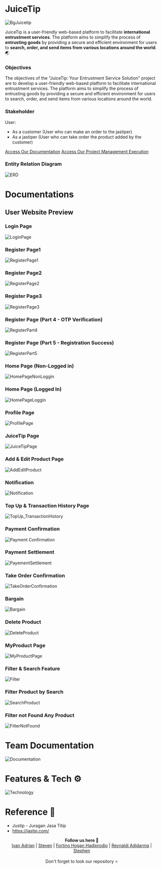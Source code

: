 # JuiceTip

![BgJuicetip](https://github.com/stevenaruu/JuiceTip-FE/assets/102864512/f661134a-7ae1-4b63-9020-7bfe0fba06c3)

JuiceTip is a user-friendly web-based platform to facilitate **international entrustment services**. The platform aims to simplify the process of **entrusting goods** by providing a secure and efficient environment for users to **search, order, and send items from various locations around the world**. 🌏

### Objectives
The objectives of the "JuiceTip: Your Entrustment Service Solution" project are to develop a user-friendly web-based platform to facilitate international entrustment services. The platform aims to simplify the process of entrusting goods by providing a secure and efficient environment for users to search, order, and send items from various locations around the world. 

### Stakeholder
User:
- As a customer (User who can make an order to the jastiper)
- As a jastiper (User who can take order the product added by the customer)

<a href="https://steady-tire-616.notion.site/JuiceTip-b1f4cafbab674b6cad294d3e6702ea87?pvs=4">Access Our Documentation</a>
<a href="https://trello.com/b/y6XH6H5f/juicetip">Access Our Project Management Execution</a>

### Entity Relation Diagram
![ERD](https://github.com/stevenaruu/JuiceTip-API/assets/102864512/63313145-d557-4ff4-905d-8d1084579978)

# Documentations
## User Website Preview
### Login Page
![LoginPage](https://github.com/stevenaruu/JuiceTip-API/assets/102864512/579d7acc-2ae6-4d0e-ad5e-cbc13fc209a0)
### Register Page1
![RegisterPage1](https://github.com/stevenaruu/JuiceTip-API/assets/102864512/be15ffe9-012f-4bf0-a0d5-dcd710c39478)
### Register Page2
![RegisterPage2](https://github.com/stevenaruu/JuiceTip-API/assets/102864512/310730ac-6a10-493d-afa7-83402c95a312)
### Register Page3
![RegisterPage3](https://github.com/stevenaruu/JuiceTip-API/assets/102864512/a0cf636c-2c43-4f07-b327-dc305c889222)
### Register Page (Part 4 - OTP Verification)
![RegisterPart4](https://github.com/stevenaruu/JuiceTip-API/assets/102864512/e37caa34-14c3-469f-897b-2ac8ed3984db)
### Register Page (Part 5 - Registration Success)
![RegisterPart5](https://github.com/stevenaruu/JuiceTip-API/assets/102864512/593c56f8-50f6-427f-8b4a-f0be4bacc491)
### Home Page (Non-Logged in)
![HomePageNonLoggin](https://github.com/stevenaruu/JuiceTip-API/assets/102864512/31288d6e-9242-4448-bed1-aadefcf40a9b)
### Home Page (Logged In)
![HomePageLoggin](https://github.com/stevenaruu/JuiceTip-API/assets/102864512/acc5ede3-7898-498d-b66e-9a6e3c2d4c89)
### Profile Page
![ProfilePage](https://github.com/stevenaruu/JuiceTip-API/assets/102864512/e8705d02-03f0-45c2-b336-2ccdab49ce76)
### JuiceTip Page
![JuiceTipPage](https://github.com/stevenaruu/JuiceTip-API/assets/102864512/9e364a05-9796-4da7-88c9-b566db789034)
### Add & Edit Product Page
![AddEditProduct](https://github.com/stevenaruu/JuiceTip-API/assets/102864512/05c147e5-6a97-45f0-b791-75f583bdae9b)
### Notification
![Notification](https://github.com/stevenaruu/JuiceTip-API/assets/102864512/66f24cb2-3a60-46a3-9d6c-cb615119fc01)
### Top Up & Transaction History Page
![TopUp_TransactionHistory](https://github.com/stevenaruu/JuiceTip-API/assets/102864512/ae925880-12bf-4f37-ac0d-9f5b7cc7876f)
### Payment Confirmation 
![Payment Confirmation](https://github.com/stevenaruu/JuiceTip-API/assets/102864512/631d5c79-726e-41f6-8eef-829efe3aef6b)
### Payment Settlement 
![PayementSettlement](https://github.com/stevenaruu/JuiceTip-API/assets/102864512/43cc51df-c3c6-47eb-984a-ae1de6f5f2ee)
### Take Order Confirmation 
![TakeOrderConfirmation](https://github.com/stevenaruu/JuiceTip-API/assets/102864512/3e8bbedd-f0b9-4b8c-b132-a74f6f73b368)
### Bargain 
![Bargain](https://github.com/stevenaruu/JuiceTip-API/assets/102864512/005a27d6-3252-40c5-9646-fb276f47e356)
### Delete Product 
![DeleteProduct](https://github.com/stevenaruu/JuiceTip-API/assets/102864512/53412941-c9cc-4409-9e28-2fd03445e903)
### MyProduct Page
![MyProductPage](https://github.com/stevenaruu/JuiceTip-API/assets/102864512/4522325d-45af-41b8-a16d-595f8db51eb0)
### Filter & Search Feature
![Filter](https://github.com/stevenaruu/JuiceTip-API/assets/102864512/b23c451f-e09e-4ec0-ace7-235390abc2c3)
### Filter Product by Search
![SearchProduct](https://github.com/stevenaruu/JuiceTip-API/assets/102864512/8b3f82db-ae53-4f76-9cfc-f1321e8a8869)
### Filter not Found Any Product
![FilterNotFound](https://github.com/stevenaruu/JuiceTip-FE/assets/102864512/df87e81b-aa63-490a-9850-90c0280a5b86)

# Team Documentation
![Documentation](https://github.com/stevenaruu/JuiceTip-API/assets/102864512/3b0345d8-a937-4b01-9e80-d94462cd2e18)

# Features & Tech ⚙️
![Technology](https://github.com/stevenaruu/JuiceTip-API/assets/102864512/b90c25f6-ce25-4e81-8acb-c5d28190e3e2)

# Reference 🔗
- Justip - Juragan Jasa Titip
- https://jastip.com/
  
<p align='center'>
  <b>Follow us here 🌿</b><br>  
  <a href="https://github.com/ivanadriannn">Ivan Adrian</a> |
  <a href="https://github.com/stevenaruu/stevenaruu">Steven</a> |
  <a href="https://github.com/FortinoHogan/FortinoHogan">Fortino Hogan Hadiprodjo</a> |
  <a href="https://github.com/Ryldi">Reynaldi Adidarma</a> |
  <a href="https://github.com/StephenEpen">Stephen</a><br><br>
  Don't forget to look our repository ⭐
</p>

